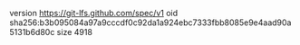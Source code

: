 version https://git-lfs.github.com/spec/v1
oid sha256:b3b095084a97a9cccdf0c92da1a924ebc7333fbb8085e9e4aad90a5131b6d80c
size 4918
